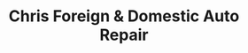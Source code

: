 ---
title: "Chris Foreign & Domestic Auto Repair"
url: /elkton/chris-foreign-and-domestic-auto-repair/
shop: car repair
---